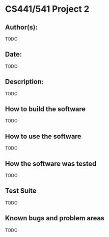 # CS441/541 Project 2

## Author(s):

TODO


## Date:

TODO


## Description:

TODO


## How to build the software

TODO


## How to use the software

TODO


## How the software was tested

TODO

## Test Suite

TODO


## Known bugs and problem areas

TODO